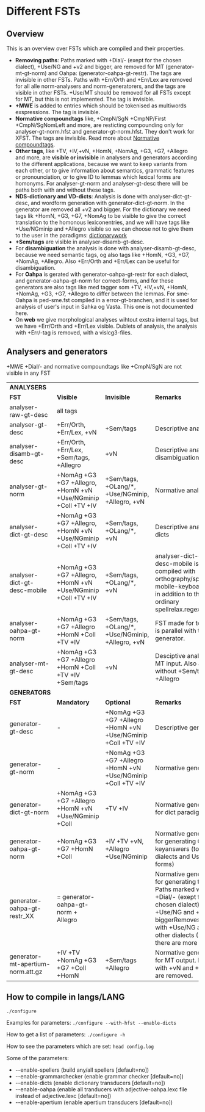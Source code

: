 # Different FSTs

## Overview

This is an overview over FSTs which are compiled and their properties.

- **Removing paths**: Paths marked with +Dial/- (exept for the chosen
  dialect), +Use/NG and +v2 and bigger, are removed for MT
  (generator-mt-gt-norm) and Oahpa: (generator-oahpa-gt-restr). The
  tags are invisible in other FSTs. Paths with +Err/Orth and +Err/Lex
  are removed for all alle norm-analysers and norm-generatorers, and
  the tags are visible in other FSTs. +Use/MT should be removed for
  all FSTs except for MT, but this is not implemented. The tag is
  invisible.
- **+MWE** is added to entries which should be tokenised as multiwords
  exspressions. The tag is invisible.
- **Normative compoundtags** like, +CmpN/SgN +CmpNP/First
  +CmpN/SgNomLeft and more, are resticting compounding only for
  analyser-gt-norm.hfst and generator-gt-norm.hfst. They don't work
  for XFST. The tags are invisible. Read more about [Normative
  compoundtags](CompoundTags.html).
- **Other tags**, like +TV, +IV,+vN, +HomN, +NomAg, +G3, +G7, +Allegro
  and more, are **visible or invisible** in analysers and generators
  according to the different applications, because we want to keep
  variants from each other, or to give information about semantics,
  grammatic features or pronounciation, or to give ID to lemmas which
  lexical forms are homonyms. For analyser-gt-norm and
  analyser-gt-desc there will be paths both with and without these
  tags.
- **NDS-dictionary and VD-dicts**: Analysis is done with
  analyser-dict-gt-desc, and wordform generation with
  generator-dict-gt-norm. In the generator are removed all +v2 and
  bigger. For the dictionary we need tags lik +HomN, +G3, +G7, +NomAg
  to be visible to give the correct translation to the homonous
  lexiconentries, and we will have tags like +Use/NGminip and +Allegro
  visible so we can choose not to give them to the user in the
  paradigms: [dictionarywork](../../dicts/dictionarywork.html)
- **+Sem/tags** are visible in analyser-disamb-gt-desc.
- For **disambiguation** the analysis is done with
  analyser-disamb-gt-desc, because we need semantic tags, og also tags
  like +HomN, +G3, +G7, +NomAg, +Allegro. Also +Err/Orth and +Err/Lex
  can be useful for disambiguation.
- For **Oahpa** is gerated with generator-oahpa-gt-restr for each
  dialect, and generator-oahpa-gt-norm for correct-forms, and for
  these generators are also tags like med tagger som +TV, +IV,+vN,
  +HomN, +NomAg, +G3, +G7, +Allegro to differ between the lemmas. For
  sme-Oahpa is ped-sme.fst compiled in a error-gt-branchen, and it is
  used for analysis of user's input in Sahka og Vasta. This one is not
  documented here.
- On **web** we give morphological analyses wihtout exstra internal
  tags, but we have +Err/Orth and +Err/Lex visible. Dublets of
  analysis, the analysis with +Err/-tag is removed, with a
  vislcg3-files.

## Analysers and generators

+MWE +Dial/- and normative compoundtags like +CmpN/SgN are not visible
in any FST

|                                   |                                                               |                                                              |                                                                                                                                                                                                                     |
| --------------------------------- | ------------------------------------------------------------- | ------------------------------------------------------------ | ------------------------------------------------------------------------------------------------------------------------------------------------------------------------------------------------------------------- |
| **ANALYSERS**                     |                                                               |                                                              |                                                                                                                                                                                                                     |
| **FST**                           | **Visible**                                                   | **Invisible**                                                | **Remarks**                                                                                                                                                                                                         |
| analyser-raw-gt-desc              | all tags                                                      |                                                              |                                                                                                                                                                                                                     |
| analyser-gt-desc                  | +Err/Orth, +Err/Lex, +vN                                      | +Sem/tags                                                    | Descriptive analyser                                                                                                                                                                                                |
| analyser-disamb-gt-desc           | +Err/Orth, +Err/Lex, +Sem/tags, +Allegro                      | +vN                                                          | Descriptive analyser for disambiguation                                                                                                                                                                             |
| analyser-gt-norm                  | +NomAg +G3 +G7 +Allegro, +HomN +vN +Use/NGminip +Coll +TV +IV | +Sem/tags, +OLang/\*, +Use/NGminip, +Allegro, +vN            | Normative analyser                                                                                                                                                                                                  |
| analyser-dict-gt-desc             | +NomAg +G3 +G7 +Allegro, +HomN +vN +Use/NGminip +Coll +TV +IV | +Sem/tags, +OLang/\*, +vN                                    | Descriptive analyser for dicts                                                                                                                                                                                      |
| analyser-dict-gt-desc-mobile      | +NomAg +G3 +G7 +Allegro, +HomN +vN +Use/NGminip +Coll +TV +IV | +Sem/tags, +OLang/\*, +vN                                    | analyser-dict-gt-desc-mobile is compiled with orthography/spellrelax-mobile-keyboard.regex in addition to the ordinary spellrelax.regex                                                                             |
| analyser-oahpa-gt-norm            | +NomAg +G3 +G7 +Allegro +HomN +Coll +TV +IV                   | +Sem/tags, +OLang/\*, +Use/NGminip, +Allegro, +vN            | FST made for testing, it is parallel with the generator.                                                                                                                                                            |
| analyser-mt-gt-desc               | +NomAg +G3 +G7 +Allegro +HomN +Coll +TV +IV +Sem/tags         | +vN                                                          | Desciptive analyser for MT input. Also analysis without +Sem/tags and +Allegro                                                                                                                                      |
| **GENERATORS**                    |                                                               |                                                              |                                                                                                                                                                                                                     |
| **FST**                           | **Mandatory**                                                 | **Optional**                                                 | **Remarks**                                                                                                                                                                                                         |
| generator-gt-desc                 | \-                                                            | +NomAg +G3 +G7 +Allegro +HomN +vN +Use/NGminip +Coll +TV +IV | Descriptive generator                                                                                                                                                                                               |
| generator-gt-norm                 | \-                                                            | +NomAg +G3 +G7 +Allegro +HomN +vN +Use/NGminip +Coll +TV +IV | Normative generator                                                                                                                                                                                                 |
| generator-dict-gt-norm            | +NomAg +G3 +G7 +Allegro +HomN +vN +Use/NGminip +Coll          | +TV +IV                                                      | Normative generator for dict paradigms                                                                                                                                                                              |
| generator-oahpa-gt-norm           | +NomAg +G3 +G7 +HomN +Coll                                    | +IV +TV +vN, +Allegro +Use/NGminip                           | Normative generator for generating Oahpa keyanswers (tolerate all dialects and Use/NG-forms)                                                                                                                        |
| generator-oahpa-gt-restr_XX       | = generator-oahpa-gt-norm + Allegro                           |                                                              | Normative generator for generating tasks. Paths marked with +Dial/- (exept for the chosen dialect), +Use/NG and +v2 and biggerRemoves paths with +Use/NG and the other dialects (Dial/), if there are more dialects |
| generator-mt-apertium-norm.att.gz | +IV +TV +NomAg +G3 +G7 +Coll +HomN                            | +Sem/tags +Allegro                                           | Normative generator for MT output. Paths with +vN and +Use/NG are removed.                                                                                                                                          |

## How to compile in langs/LANG

`./configure`

Examples for parameters: `./configure --with-hfst --enable-dicts`

How to get a list of parameters: `./configure -h`

How to see the parameters which are set: `head config.log`

Some of the parameters:

- --enable-spellers (build any/all spellers \[default=no\])
- --enable-grammarchecker (enable grammar checker \[default=no\])
- --enable-dicts (enable dictionary transducers \[default=no\])
- --enable-oahpa (enable all tranducers with adjective-oahpa.lexc file
  instead of adjective.lexc \[default=no\])
- --enable-apertium (enable apertium transducers \[default=no\])
